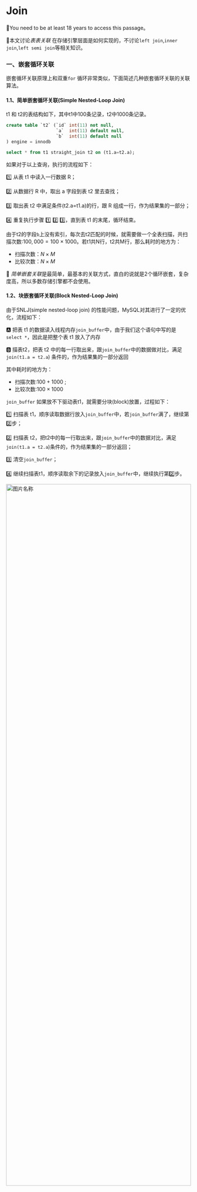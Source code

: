 # Join

🔞You need to be at least 18 years to access this passage。

🔞本文讨论*表表关联* 在存储引擎层面是如何实现的，不讨论`left join`,`inner join`,`left semi join`等相关知识。

### 一、嵌套循环关联

嵌套循环关联原理上和双重`for` 循环非常类似，下面简述几种嵌套循环关联的关联算法。

#### 1.1、简单嵌套循环关联(Simple Nested-Loop Join)

t1 和 t2的表结构如下，其中t1中100条记录，t2中1000条记录。

```sql
create table `t2` (`id` int(11) not null,
                   `a`  int(11) default null,
                   `b`  int(11) default null
) engine = innodb
```

```sql
select * from t1 straight_join t2 on (t1.a=t2.a);
```

如果对于以上查询，执行的流程如下：

:one: 从表 t1 中读入一行数据 R；

:two: 从数据行 R 中，取出 a 字段到表 t2 里去查找；

:three: 取出表 t2 中满足条件(t2.a=t1.a)的行，跟 R 组成一行，作为结果集的一部分；

:four: 重复执行步骤 :one: :two: :three:，直到表 t1 的末尾，循环结束。

由于t2的字段`b`上没有索引，每次去t2匹配的时候，就需要做一个全表扫描，共扫描次数:$100,000 = 100\times1000$。若t1共N行，t2共M行，那么耗时的地方为：

* 扫描次数：$N\times M$
* 比较次数：$N \times M$

🎈 *简单嵌套关联*是最简单，最基本的关联方式，直白的说就是2个循环嵌套，复杂度高，所以多数存储引擎都不会使用。

#### 1.2、块嵌套循环关联(Block Nested-Loop Join)

由于SNLJ(simple nested-loop join) 的性能问题，MySQL对其进行了一定的优化，流程如下：

:a: 把表 t1 的数据读入线程内存`join_buffer`中，由于我们这个语句中写的是 `select *`，因此是把整个表 t1 放入了内存

:b: 描表t2，把表 t2 中的每一行取出来，跟`join_buffer`中的数据做对比，满足`join(t1.a = t2.a`) 条件的，作为结果集的一部分返回

其中耗时的地方为：

* 扫描次数:$100+1000$ ; 
* 比较次数:$100 \times 1000$ 

`join_buffer` 如果放不下驱动表t1，就需要分块(block)放置，过程如下：

1️⃣ 扫描表 t1，顺序读取数据行放入`join_buffer`中，若`join_buffer`满了，继续第:two:步；

2️⃣ 扫描表 t2，把t2中的每一行取出来，跟`join_buffer`中的数据对比，满足`join(t1.a = t2.a`)条件的，作为结果集的一部分返回；

3️⃣ 清空`join_buffer`；

4️⃣ 继续扫描表t1，顺序读取余下的记录放入`join_buffer`中，继续执行第:two:步。

<img src="../book-doc/img/myl/39.jpg" width = 100% height = 70% alt="图片名称" align=center /> 

耗时的地方为：

* 扫描次数： $N+ \lambda \times M$
* 比较次数：$N \times M$

> 比如这里 $\lambda$ 取值2，那么就表示驱动表要分两次才能放入 `join_buffer`，即$\lambda = ceiling(\frac{t1\_size}{join\_buffer\_size})$
>
> * 扫描次数：$N+ 2\times M$ :warning: 扫描过程是很消耗IO资源的
> * 比较次数：$N \times M$
>
> 直观上理解为：驱动表t1需要划分为多少份才能装进`join_buffer`内，可见驱动表通常是使用较小的表，因为驱动表越小，$\lambda$ 越小，扫描次数越小，效率越高。
>
> :tipping_hand_man: 为了使得更小的占用`join_buffer`应该使用过滤谓词，而且只选择必要字段
>
> :tipping_hand_woman: BNLJ在应对大表Join的时候性能很差

🎈可以发现BNLJ相对于SNLJ来说的优势是，BNLJ的优势是将驱动表分块放入内存中，批量的和被驱动表比对，而不需要像SNLJ那样一次次的从驱动表中获取数据。

#### 1.3、索引嵌套循环关联(Index Nested-Loop Join)

t1 和 t2的表结构如下，其中t1中100条记录，t2中1000条记录。

```sql
create table `t2` (`id` int(11) not null,
                   `a`  int(11) default null,
                   `b`  int(11) default null,
                   primary key (`id`),
                   key `a` (`a`)
) engine = innodb
```

```sql
select * from t1 straight_join t2 on (t1.a = t2.a);
```

如果对于以上查询，执行的流程如下：

:one: 从表 t1 中读入一行数据 R；

:two: 从数据行 R 中，取出 a 字段到表 t2 里去查找(**该查询过程会使用到t2表字段b上的索引**)；

:three: 取出表 t2 中满足条件(t2.a=t1.a)的行，跟 R 组成一行，作为结果集的一部分；

:four: 重复执行步骤 :one: :two: :three:，直到表 t1 的末尾，循环结束。

<img src="../book-doc/img/myl/38.jpg" width = 100% height = 70% alt="图片名称" align=center />  



整个过程如上图。若t1共M行，t2共N行，那么耗时操作为：

* 扫描操作：$ N + N \times2\times\log_2^M $[^1]
* 比对操作：t2的二级索引树高度 + t2的主键索引树高度

> [^1]: N : 为t1表扫描次数；查询t2表使用`b`字段的索引,并且需要回表，因此是2倍的 $log_2^M$​

🎈 索引嵌套循环关联使用了索引，能够加速关联过程，是一个不错的选择。

#### 1.4、批量key值访问-索引嵌套循环关联(Batched Key Access)

Batched Key Accesss(BKA)算法，是对INLJ(Index Nested Loop Join) 算法的优化。INLJ的逻辑是，从驱动表`t1`，一行行取出a的值，再到被驱动表t2做`join`，对于表`t2`来说，每次都是匹配一个值，这样效率不高，回想BNLJ中我们将驱动表加载到`join_buffer`中，就能利用MRR[^2], 一起传给`t2`，从而达到匹配多个值的目标。

<img src="../book-doc/img/myl/41.jpg" width = 100% height = 70% alt="图片名称" align=center /> 

> [^2]:Multi-Range Read :多范围读  

##### 1.4.1-MRR(Multi-Range Read)

```sql
create table t1(id int primary key, a int, b int, index(a)); 
-- t1 插入1000行数据，每行的a = 1001-id，即表t1中的字段a是逆序的
create table t2 like t1;  -- 在表t2中插入 100w 数据
```

```sql
select * from t1 where a>=1 and a<=100;
```

如上查询中，涉及回表过程，*回表是一行行搜索主键索引的*。但是随着a的值递增顺序查询的话，id的值就变成随机的了，那么就会出现随机访问磁盘，性能相对较差。因为大多数的数据都是按照主键递增顺序插入的，所以我们可以认为，如果按照主键的递增顺序查询的话，对磁盘的读比较接近顺序读，能够提升读性能。所以MRR 优化的设计思路是这样的：

:one: 根据索引`a`，定位到满足条件的记录，将`id`值放入`read_rnd_buffer`中 ; (如果`read_rnd_buffer`放满了，就会先执行:two: :three: 步骤

:two: 将`read_rnd_buffer`中的`id`进行递增排序；

:three: 排序后的`id`数组，依次到主键`id`索引中查记录，并作为结果返回。

<img src="../book-doc/img/myl/40.jpg" width = 100% height = 70% alt="图片名称" align=center />

🎈MRR 提升性能的核心在于，查询语句在索引 `a` 上做的是一个范围查询(即多值查询)，可以得到足够多的主键 `id`。这样通过排序以后，再去主键索引查数据，才能体现出“顺序性”的优势。

------

### 二、something have to say

🤣上面涉及的BNLJ、INLJ、BKA+MRR都是MySQL正在使用的Join方式。MySQL在国内应该是普及度最大的开源数据库，故这些内容非常值得了解。

😒索引的存在，不仅降低了查询latency，而且提升了关联的效率，但是维护索引也是有成本的，很多OLAP engine 中是没有索引这个概念的。

```sql
select * from t1 join t2 on (t1.b=t2.b) where t2.b>=1 and t2.b<=2000;
--b字段无索引
--t1 1000 记录； t2 1000,000记录
```

如上查询按照BNLJ来进行关联的话，取出`t1`所有字段放入`join_buffer` 中(:warning: 内存中结构是一个无序数组)，扫描`t2`时，需要取出每一行跟`join_buffer`(1000行只需要1个block)比对:

:a: `(t1.b=t2.b)` 不满足，跳过

:b: `(t1.b=t2.b)` 满足时，进一步判断`t2.b in [1,2000]`中，是放入结果集，否则跳过

其中:a:步骤的*是否相等*判断次数是 $1000 \times 1000,000 = 1000,000,000 $ 次，这个判断过程有些忒expensive了。试想一下，如果在`join_buffer`维护的是哈希表的话，那么10亿次判断，不就变成1000,000次hash查找了吗？这就说到了众多存储引擎使用的 *Hash Join* 就是这个思路的实现。

### 三、哈希关联(Hash Join )[^3][^4][^5]

哈希关联算是一个比较古老的概念，诞生于上世纪80年代，那时候关系型数据库也只是发展了十几年。有三种常见的Hash Join有三种，分别是:one: `Classic Hash Join`、:two:`Grace Hash Join`、:three: `Hybrid GRACE Hash Join` 

哈希关联有2个特征：

:a: 至少1个等值关联谓词；:warning: 重要特征

:b: 分为2个阶段

* 第:one:阶段叫做**build phase(构建阶段)** , 基于驱动表R构建内存哈希表
* 第:two:阶段叫做 **probe phase(探测阶段)**

#### 3.1、经典/简单哈希关联(classic/simple hash join)

经典哈希关联是最古老哈希关联算法，该算法要求驱动表(小表[^6])，并且*要求驱动表R构建的哈希表能够放入到内存*中，其过程如下：

:one: 构建阶段：根据驱动表R的关联键构建内存哈希表，其中key为关联键，value为当前行

:two: 探测阶段：扫描被驱动表S的每一行，然后根据关联键在(构建阶段形成的)哈希表中查找，若匹配放入到结果集，否则继续下一行，直到S的最后一行。

:three: 若内存无法容纳基于R构建的Hash表，发生类似于BNLJ(Block Nested-Loop Join)的切块过程

> [^6]: 小表的衡量标准并不是记录数，而是Bytes数

举个来自于MySQL官网的:chestnut:

```sql
select given_name, country_name
from  persons join countries 
on persons.country_id = countries.country_id;
```

如上查询的构建阶段和探测阶段图示如下：

<img src="img/join/01.jpg" width = 100% height = 80% alt="图片名称" align=center />

🎈 Simple Hash Join的问题是如果驱动表构建的哈希表大于内存大小，则会发生哈希表分块过程，那么扫描被驱动表S的次数就从一次增长为$N = ceiling(\frac{hashTableSize}{memerySize})$次，优化这个过程的方式使用Grace Hash Join

#### 3.2、优雅哈希关联(Grace Hash Join)

“优雅”哈希关联，是我自己翻译的，Grace有优雅、恩惠的意思，至于为什么叫"Grace Hash Join" 应该是因为GRACE Database第一次实现了这种算法而得名，维基百科上的说法是：

> after the GRACE database machine for which it was first implemented

其过程如下：

:one: 扫描驱动表R，并使用 A Hash函数对关联键partition(partition的大小应该趋近于内存大小)，每个partition刷写到磁盘

:two: 被驱动表S，执行和步骤:one:相同的操作，:warning: 使用相同的hash函数

:three: 

* :a: 构建阶段：将R的分区 r~x~  加载到内存中并构建Hash表:warning: 不同于步骤:one::two: 的hash函数 

* :b: 探测阶段：对S的分区 s~x~[^7]  扫描，在r~x~ 形成的Hash表中查找，若找到放入结果集，否则下一行直到分区最后一行

:four: 重复执行步骤:three:，直到R和S的最后一个分区

> [^7]: 注意这里使用的都是 x,表示的是R和S的分区是相对应的，因为使用相同的hash函数，分区之后的分区/桶编号是一一对应

上述过程的图示如下:

<img src="img/join/02.jpg" width = 100% height = 80% alt="图片名称" align=center />

#### 3.3、混合哈希关联(Hybrid Hash Join) 

从*混合*2字就可以看出，不难guess混合哈希关联是将经典哈希关联和优雅哈希关联相结合进行使用，其过程如下:

:one: 扫描驱动表R，并使用 A Hash函数对关联键partition(partition的大小趋近于内存大小)，加载内存基于B Hash函数**构建**哈希表

:two: 对于被驱动表S，使用A Hash函数partition,并对每个分区进行**探测**，直到最后一个分区

🎈可见混合哈希关联相较于优雅哈希关联的精髓是:a: **不落盘**，:b:是一个边分区，边构建探测的过程。如此就降低了IO消耗。

### 四、归并关联(Merge Join)

归并关联也称为排序归并关联(sort-merge-join)，同样的要求等值谓词，即等值关联或自然关联，也有2个阶段：

:a: 排序阶段：通过关联键对R和S排序；:warning: 由于索引的存在关联键可能已经是有序的

:b: 合并阶段：扫描已经排好序的R和S，输出关联键匹配的记录

其中过程:b:的细节是比较复杂的，具体看下图中的伪代码和例子

<img src="img/join/03.jpg" width = 100% height = 80% alt="图片名称" align=center />

> `mark` 每个连续值块的起始值，初始化为null；
>
> `r` 、`s` 分别是R和S的当前指针位置，初始值指向记录头
>
> `advance r` 表示指针向前移动一位
>
> 建议按照图中的例子把伪代码逻辑人肉执行一遍，可以获的更深入的理解。该图来自油管教学视频截图[^9]，UP主视频的质量堪称上乘而且是每次的Speaker都是不同的大叔，加之Berkeley的标签我猜想应该是来自于加州大学伯克利分校的计算机科学教研组，有兴趣的同学可以开启刷剧mode。
>
> 细心的读者可以发现该过程在思想上和归并排序是一致的，只是coding的细节有不同的地方。

### 五、分布式场景下的关联

上面谈及到的关联算法都是基于单节点下关联算法，大规模数据场景下的关联就不能采取上述的关联算法了，毕竟数据密集型应用必然和分布式紧密相关，下面我们介绍一些分布式计算引擎(MapReduce、Tez、Spark-SQL)在做关联的时候使用到的一些算法，下面我们重点说一下Spark-SQL 的三种关联算法[^10]，分别是广播哈希关联，混洗哈希关联，排序排序关联，三种关联方式都依赖于单节点下的关联算法，所以理解前面文章提及的算法是理解分布式场景下关联算法的必要条件。另外你得理解shuffle[^11]的过程

> [^11]:shuffle : 洗牌/混洗，在MapReduce中对的shuffle定义是`map`之后，`reduce`方法之前，简述来说就是按照key排序，然后相同key聚到一块，由于不同node/partition 的相同key要聚到一块，过程非常类似于洗牌(但不是随机的)，因此叫做shuffle。

#### 5.1-广播哈希关联(Broadcast Hash Join)[^12]

卓越的工程师起的名字必然都是见名识意的，广播哈希关联算法，对于一个没有了解该算法的人应该也能知道就是shuffle + hash join的玩法，该关联算法适用于事实表和维度[^13]表关联的场景，有2个要求:one:`spark.sql.autoBroadcastJoinThreshold `限定小表的size，:two: 等值关联但不是`full join` ，该算法2个阶段如下：

:a: 广播阶段：将维度(小)表广播到每个 excutor

:b: Hash Join 阶段：在每个executor上执行hash join(构建阶段 + 探测阶段) => Grace/Hybrid Hash Join过程

<img src="img/join/04.jpg" width = 100% height = 80% alt="图片名称" align=center />

整个过程如上图所示，其中 10~1~ 表示10来自DataFrame1，30~2~表示来自DataFrame2；2个分区，2个task，1个stage(没有shuffle)。

```sql
val data1 = Seq(10, 20, 20, 30, 40, 10, 40, 20, 20, 20, 20, 50)
val data2 = Seq(30, 20, 40, 50)
```

> [^13]: 事实表和维度表是维度模型中的概念，不了解的伙伴可以将事实表看成是大表；维度表是小表

#### 5.2-混洗哈希关联(Shuffle Hash Join)[^14]

混洗哈希关联同样遵循见名识意的规律，直白来说就是shuffle + hash join ，同样地2个条件:one: 等值连接；:two:无数据倾斜[^16] ，混洗哈希关联划分了2个阶段：

:a: shuffle阶段：对所有表进行shuffle，shuffle之后所有表相同key的记录会去往同一个partition

:b: Hash Join阶段： 在每个executor上执行Hash Join(构建阶段 + 探测阶段) => Grace/Hybrid Hash Join过程

上述:a::b:过程具体的图示如下：

<img src="img/join/05.jpg" width = 100% height = 80% alt="图片名称" align=center />

> [^16]:data skew : 这里特指在shuffle中由于其中部分key对应的记录数过多，导致key分布的不均衡 

#### 5.3-混洗排序归并关联(shuffle Sort Merge Join)[^15]

从该关联算法的名字行推断，混洗排序归并算法分为2/3个阶段：

:a: Shuffle 阶段：对所有的表R、S进行shuffle

:b: sort-merge-join 阶段

* :one:Sort 阶段：对shuffle之后的结果按照`key`排序
* :two: 归并阶段：遍历R、S，输出关联键匹配的记录

<img src="img/join/06.jpg" width = 100% height = 80% alt="图片名称" align=center />

上图展示了shuffle阶段和sort阶段，具体的最后的merge细节，可回看 sort-merge-join。

### 六、something have to speak

至此，我们不深不浅的剖析了在SQL/计算引擎层面不同的关联算法，目前最综合实力最强的当属混合哈希关联和归并哈希关联，最菜最傻白甜的是简单嵌套循环关联，BKA理解起来有些费劲也是MySQL8以前对关联的优化策略，但是MySQL8之后，开始支持哈希关联了。对关联算法来说，你可以有两个角度去分类，:a:单机场景下关联算法和:b:分布式场景下的关联算法；按照效率去分，:one:嵌套类；:two:哈希类；:three: 排序类。

现如今一般而言无论是OLTP引擎还是OLAP引擎都已经支持哈希关联了/排序归并关联，毕竟coder们对高效都是一定的执念的。 

💕以上就是isea_you关于关联算法的一些学习、思考及启发，欢迎reader们吐槽。

😒曾经有几份爱情摆在我的面前，我没有好好珍惜，直到做了程序员才后悔莫及

----

**references:**

[^3]: hash wiki 地址 https://en.wikipedia.org/wiki/Hash_join

[^4]: hive confluence https://cwiki.apache.org/confluence/display/Hive/Hybrid+Hybrid+Grace+Hash+Join%2C+v1.0
[^5]: MySQL Blog Archive https://dev.mysql.com/blog-archive/hash-join-in-mysql-8/
[^9]: sort merge join video : https://www.youtube.com/watch?v=jiWCPJtDE2c
[^10]: 分布式场景下的join 参考 https://www.linkedin.com/pulse/spark-sql-3-common-joins-explained-ram-ghadiyaram
[^12]:spark-broadcast-hash-join 参考： https://www.hadoopinrealworld.com/how-does-broadcast-hash-join-work-in-spark/
[^14]: spark-shuffle-hash-join 参考: https://www.hadoopinrealworld.com/how-does-shuffle-hash-join-work-in-spark/
[^15]: spark-shuffle-sort-merge-join参考： https://www.hadoopinrealworld.com/how-does-shuffle-sort-merge-join-work-in-spark/
[^8]: consecutive 连续的
